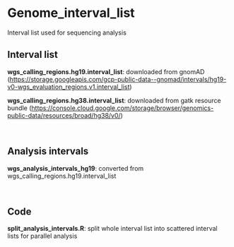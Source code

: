 # Genome_interval_list
Interval list used for sequencing analysis



## Interval list

**wgs_calling_regions.hg19.interval_list**: downloaded from gnomAD (https://storage.googleapis.com/gcp-public-data--gnomad/intervals/hg19-v0-wgs_evaluation_regions.v1.interval_list)

**wgs_calling_regions.hg38.interval_list**: downloaded from gatk resource bundle (https://console.cloud.google.com/storage/browser/genomics-public-data/resources/broad/hg38/v0/)

<br/>



## Analysis intervals

**wgs_analysis_intervals_hg19**: converted from wgs_calling_regions.hg19.interval_list

<br/>



## Code

**split_analysis_intervals.R**: split whole interval list into scattered interval lists for parallel analysis

<br/>

